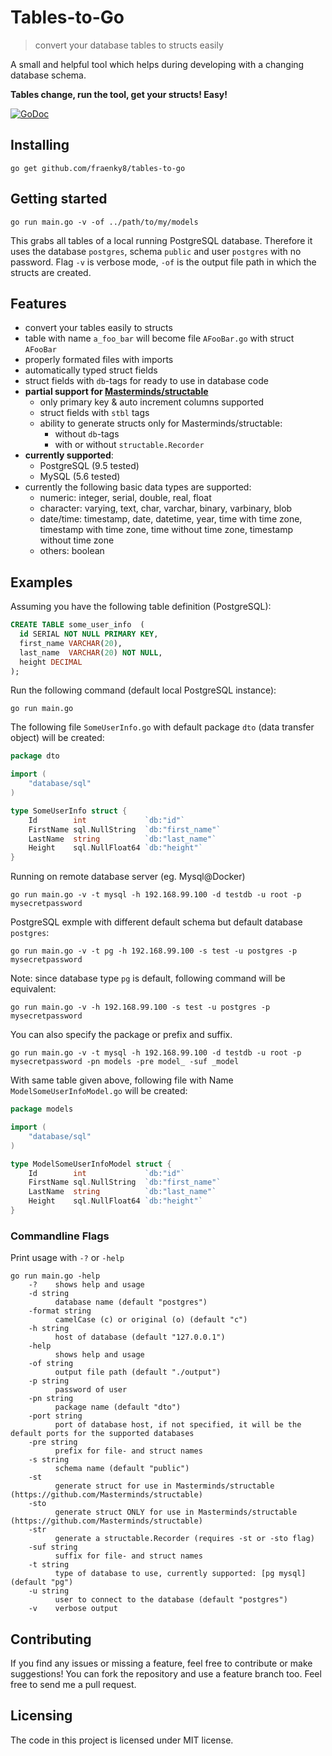 # Tables-to-Go
> convert your database tables to structs easily

A small and helpful tool which helps during developing with a changing database schema.

**Tables change, run the tool, get your structs! Easy!**

[![GoDoc](https://godoc.org/github.com/fraenky8/tables-to-go?status.svg)](https://godoc.org/github.com/fraenky8/tables-to-go)

## Installing

```
go get github.com/fraenky8/tables-to-go
```

## Getting started

```
go run main.go -v -of ../path/to/my/models
```

This grabs all tables of a local running PostgreSQL database. Therefore it uses the database `postgres`, schema `public` and user `postgres` with no password.
Flag `-v` is verbose mode, `-of` is the output file path in which the structs are created.

## Features

* convert your tables easily to structs
* table with name `a_foo_bar` will become file `AFooBar.go` with struct `AFooBar`
* properly formated files with imports
* automatically typed struct fields
* struct fields with `db`-tags for ready to use in database code
* **partial support for [Masterminds/structable](https://github.com/Masterminds/structable)**
  * only primary key & auto increment columns supported
  * struct fields with `stbl` tags
  * ability to generate structs only for Masterminds/structable:
    * without `db`-tags
    * with or without `structable.Recorder` 
* **currently supported**:
  * PostgreSQL (9.5 tested)
  * MySQL (5.6 tested)
* currently the following basic data types are supported:
  * numeric: integer, serial, double, real, float
  * character: varying, text, char, varchar, binary, varbinary, blob
  * date/time: timestamp, date, datetime, year, time with time zone, timestamp with time zone, time without time zone, timestamp without time zone
  * others: boolean

## Examples

Assuming you have the following table definition (PostgreSQL):

```sql
CREATE TABLE some_user_info  (
  id SERIAL NOT NULL PRIMARY KEY,
  first_name VARCHAR(20),
  last_name  VARCHAR(20) NOT NULL,
  height DECIMAL
);
```

Run the following command (default local PostgreSQL instance):

```
go run main.go
```

The following file `SomeUserInfo.go` with default package `dto` (data transfer object) will be created:

```go
package dto

import (
	"database/sql"
)

type SomeUserInfo struct {
	Id        int             `db:"id"`
	FirstName sql.NullString  `db:"first_name"`
	LastName  string          `db:"last_name"`
	Height    sql.NullFloat64 `db:"height"`
}
```

Running on remote database server (eg. Mysql@Docker)

```
go run main.go -v -t mysql -h 192.168.99.100 -d testdb -u root -p mysecretpassword
```

PostgreSQL exmple with different default schema but default database `postgres`:

```
go run main.go -v -t pg -h 192.168.99.100 -s test -u postgres -p mysecretpassword
```

Note: since database type `pg` is default, following command will be equivalent:

```
go run main.go -v -h 192.168.99.100 -s test -u postgres -p mysecretpassword
```

You can also specify the package or prefix and suffix.

```
go run main.go -v -t mysql -h 192.168.99.100 -d testdb -u root -p mysecretpassword -pn models -pre model_ -suf _model
```

With same table given above, following file with Name `ModelSomeUserInfoModel.go` will be created:

```go
package models

import (
	"database/sql"
)

type ModelSomeUserInfoModel struct {
	Id        int             `db:"id"`
	FirstName sql.NullString  `db:"first_name"`
	LastName  string          `db:"last_name"`
	Height    sql.NullFloat64 `db:"height"`
}
```

### Commandline Flags

Print usage with `-?` or `-help`

```
go run main.go -help
    -?    shows help and usage
    -d string
          database name (default "postgres")
    -format string
          camelCase (c) or original (o) (default "c")
    -h string
          host of database (default "127.0.0.1")
    -help
          shows help and usage
    -of string
          output file path (default "./output")
    -p string
          password of user
    -pn string
          package name (default "dto")
    -port string
          port of database host, if not specified, it will be the default ports for the supported databases
    -pre string
          prefix for file- and struct names
    -s string
          schema name (default "public")
    -st
          generate struct for use in Masterminds/structable (https://github.com/Masterminds/structable)
    -sto
          generate struct ONLY for use in Masterminds/structable (https://github.com/Masterminds/structable)
    -str
          generate a structable.Recorder (requires -st or -sto flag)
    -suf string
          suffix for file- and struct names
    -t string
          type of database to use, currently supported: [pg mysql] (default "pg")
    -u string
          user to connect to the database (default "postgres")
    -v    verbose output
```

## Contributing

If you find any issues or missing a feature, feel free to contribute or make suggestions! 
You can fork the repository and use a feature branch too. Feel free to send me a pull request.

## Licensing

The code in this project is licensed under MIT license.
